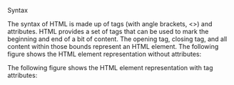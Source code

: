 Syntax

The syntax of HTML is made up of tags (with angle brackets, <>) and attributes. HTML provides a set of tags that can be used to mark the beginning and end of a bit of content. The opening tag, closing tag, and all content within those bounds represent an HTML element. The following figure shows the HTML element representation without attributes:



The following figure shows the HTML element representation with tag attributes:
